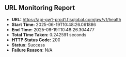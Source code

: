 ## URL Monitoring Report

- **URL:** https://api-gw1-prod1.fisglobal.com/gw/v1/health
- **Start Time:** 2025-06-19T10:48:26.061886
- **End Time:** 2025-06-19T10:48:26.304477
- **Total Time Taken:** 0.242591 seconds
- **HTTP Status Code:** 200
- **Status:** Success
- **Failure Reason:** N/A
